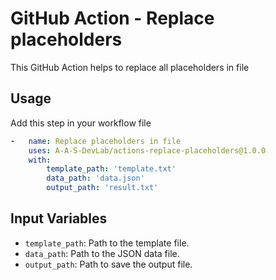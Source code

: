 # GitHub Action - Replace placeholders

This GitHub Action helps to replace all placeholders in file


## Usage

Add this step in your workflow file
```yaml
-   name: Replace placeholders in file
    uses: A-A-S-DevLab/actions-replace-placeholders@1.0.0
    with:
        template_path: 'template.txt'
        data_path: 'data.json'
        output_path: 'result.txt'
```

## Input Variables

- `template_path`: Path to the template file.
- `data_path`: Path to the JSON data file.
- `output_path`: Path to save the output file.

